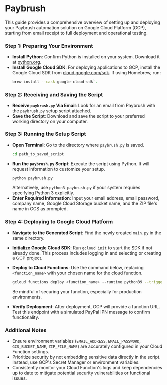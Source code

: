 # Paybrush

This guide provides a comprehensive overview of setting up and deploying your Paybrush automation solution on Google Cloud Platform (GCP), starting from email receipt to full deployment and operational testing.

### Step 1: Preparing Your Environment
- **Install Python**: Confirm Python is installed on your system. Download it at [python.org](https://www.python.org/).
- **Install Google Cloud SDK**: For deploying applications to GCP, install the Google Cloud SDK from [cloud.google.com/sdk](https://cloud.google.com/sdk). If using Homebrew, run:
    ```bash
    brew install --cask google-cloud-sdk`.
    ```
### Step 2: Receiving and Saving the Script
- **Receive `paybrush.py` Via Email**: Look for an email from Paybrush with the `paybrush.py` setup script attached.
- **Save the Script**: Download and save the script to your preferred working directory on your computer.

### Step 3: Running the Setup Script
- **Open Terminal**: Go to the directory where `paybrush.py` is saved.
    ```bash
    cd path_to_saved_script
    ```
- **Run the `paybrush.py` Script**: Execute the script using Python. It will request information to customize your setup.
    ```bash
    python paybrush.py
    ```
    Alternatively, use `python3 paybrush.py` if your system requires specifying Python 3 explicitly.
- **Enter Required Information**: Input your email address, email password, company name, Google Cloud Storage bucket name, and the ZIP file's name in GCS as prompted.

### Step 4: Deploying to Google Cloud Platform
- **Navigate to the Generated Script**: Find the newly created `main.py` in the same directory.
- **Initialize Google Cloud SDK**: Run `gcloud init` to start the SDK if not already done. This process includes logging in and selecting or creating a GCP project.
- **Deploy to Cloud Functions**: Use the command below, replacing `<function_name>` with your chosen name for the cloud function.
    ```bash
    gcloud functions deploy <function_name> --runtime python39 --trigger-http --entry-point app --source .
    ```
    Be mindful of securing your function, especially for production environments.

- **Verify Deployment**: After deployment, GCP will provide a function URL. Test this endpoint with a simulated PayPal IPN message to confirm functionality.

### Additional Notes
- Ensure environment variables (`EMAIL_ADDRESS`, `EMAIL_PASSWORD`, `GCS_BUCKET_NAME`, `ZIP_FILE_NAME`) are accurately configured in your Cloud Function settings.
- Prioritize security by not embedding sensitive data directly in the script. Instead, use GCP's Secret Manager or environment variables.
- Consistently monitor your Cloud Function's logs and keep dependencies up to date to mitigate potential security vulnerabilities or functional issues.
